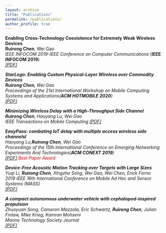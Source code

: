 ```yaml
---
layout: archive
title: "Publications"
permalink: /publications/
author_profile: true
---
```

<b>Enabling Cross-Technology Coexistence for Extremely Weak Wireless Devices</b> <br>
<b>Ruirong Chen</b>, Wei Gao <br>
<i>IEEE INFOCOM 2019-IEEE Conference on Computer Communications</i> (<b>IEEE INFOCOM 2019</b>)<br>
<i>[[PDF]](https://ieeexplore.ieee.org/abstract/document/8737379)

<b>StarLego: Enabling Custom Physical-Layer Wireless over Commodity Devices</b> <br>
<b>Ruirong Chen</b>, Wei Gao <br>
<i>Proceedings of the 21st International Workshop on Mobile Computing Systems and Applications(<b>ACM HOTMOBILE 2020</b>)<br>
<i>[[PDF]](https://dl.acm.org/doi/abs/10.1145/3376897.3377852)

<b>Minimizing Wireless Delay with a High-Throughput Side Channel</b> <br>
<b>Ruirong Chen</b>, Haoyang Lu, Wei Gao <br>
<i>IEEE Transactions on Mobile Computing</i> 
<i>[[PDF]](https://ieeexplore.ieee.org/abstract/document/8703101)


<b>EasyPass: combating IoT delay with multiple access wireless side channelsl</b> <br>
Haoyang Lu,<b>Ruirong Chen</b>, Wei Gao <br>
<i>Proceedings of the 15th International Conference on Emerging Networking Experiments And Technologies(<b>ACM CONEXT 2019</b>)<br>
<i>[[PDF]](https://dl.acm.org/doi/abs/10.1145/3359989.3365421)
</i> <span style="color:red"> Best Paper Award </span>
  
<b>Device-Free Acoustic Motion Tracking over Targets with Large Sizes</b> <br>
Yuqi Li, <b> Ruirong Chen</b>, XIngzhe Song, Wei Gao, Wei Chen, Erick Forno <br>
<i>2019 IEEE 16th International Conference on Mobile Ad Hoc and Sensor Systems (MASS)<br>
<i>[[PDF]](https://ieeexplore.ieee.org/abstract/document/9077518)
  
<b>A compact autonomous underwater vehicle with cephalopod-inspired propulsion</b> <br>
Zhuoyuan Song, Cameron Mazzola, Eric Schwartz,<b> Ruirong Chen</b>, Julian Finlaw, Mike Krieg, Kamran Mohseni <br>
<i>Marine Technology Society Journal<br>
<i>[[PDF]](https://www.ingentaconnect.com/content/mts/mtsj/2016/00000050/00000005/art00009)


